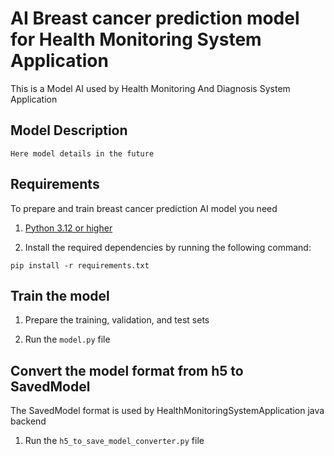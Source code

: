 # AI Breast cancer prediction model for Health Monitoring System Application

This is a Model AI used by Health Monitoring And Diagnosis System Application

## Model Description

    Here model details in the future

## Requirements

To prepare and train breast cancer prediction AI model you need

1. [Python 3.12 or higher](https://www.python.org/downloads/release/)

2. Install the required dependencies by running the following command:
```
pip install -r requirements.txt
```


## Train the model

1. Prepare the training, validation, and test sets


2. Run the `model.py` file


## Convert the model format from h5 to SavedModel
The SavedModel format is used by HealthMonitoringSystemApplication java backend

1. Run the `h5_to_save_model_converter.py` file